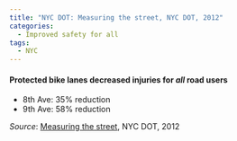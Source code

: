 ```yaml
---
title: "NYC DOT: Measuring the street, NYC DOT, 2012"
categories:
  - Improved safety for all
tags:
  - NYC
---
```


#### Protected bike lanes decreased injuries for _all_ road users
  * 8th Ave: 35% reduction
  * 9th Ave: 58% reduction

_Source_: [Measuring the street](assets/research/2012-10-measuring-the-street.pdf), NYC DOT, 2012